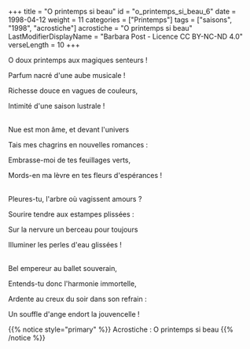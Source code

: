 +++
title = "O printemps si beau"
id = "o_printemps_si_beau_6"
date = 1998-04-12
weight = 11
categories = ["Printemps"]
tags = ["saisons", "1998", "acrostiche"]
acrostiche = "O printemps si beau"
LastModifierDisplayName = "Barbara Post - Licence CC BY-NC-ND 4.0"
verseLength = 10
+++

O doux printemps aux magiques senteurs !

Parfum nacré d'une aube musicale !

Richesse douce en vagues de couleurs,

Intimité d'une saison lustrale !

 \
Nue est mon âme, et devant l'univers

Tais mes chagrins en nouvelles romances :

Embrasse-moi de tes feuillages verts,

Mords-en ma lèvre en tes fleurs d'espérances !

 \
Pleures-tu, l'arbre où vagissent amours ?

Sourire tendre aux estampes plissées :

Sur la nervure un berceau pour toujours

Illuminer les perles d'eau glissées !

 \
Bel empereur au ballet souverain,

Entends-tu donc l'harmonie immortelle,

Ardente au creux du soir dans son refrain :

Un souffle d'ange endort la jouvencelle !

{{% notice style="primary" %}}
Acrostiche : O printemps si beau
{{% /notice %}}
